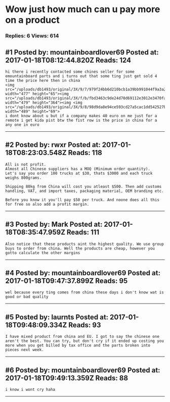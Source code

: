 # Wow just how much can u pay more on a product

### Replies: 6 Views: 614

## \#1 Posted by: mountainboardlover69 Posted at: 2017-01-18T08:12:44.820Z Reads: 124

```
hi there i recently contacted some chines seller for some emountainboard parts and i turns out that some ting just get sold 4 time the price here then in china 
<img src="/uploads/db1493/original/3X/9/7/979f24bb6d210bcb1a39bb991044f9a3a2da7d7e.png" width="477" height="65"><img src="/uploads/db1493/original/3X/f/b/fbd3463c9de24d70d69112e3012e3470fafe34a7.png" width="479" height="364"><img <img src="/uploads/db1493/original/3X/9/8/98d9da8e94ce593cd27a5cac1dd542527b6454ea.png" width="489" height="69">
i dont know about u but if a company makes 40 euro on me just for a remote i get kida pist btw the fist row is the price in china for a any one in euro
```

---
## \#2 Posted by: rwxr Posted at: 2017-01-18T08:23:03.548Z Reads: 118

```
All is not profit.
Almost all Chinese suppliers has a MOQ (Minimum order quantity).
Let's say you order 100 trucks at $30, thats $3000 and each truck weighs 800grams.

Shipping 80kg from China will cost you atleast $500. Then add customs handling, VAT, and import taxes, packaging material, OEM branding etc.

Before you know it you'll pay $50 per truck. And noone does all this for free so also add a profit margin.
```

---
## \#3 Posted by: Mark Posted at: 2017-01-18T08:35:47.959Z Reads: 111

```
Also notice that these products aint the highest quality. We use group buys to order from china. Well the products are cheap, however you gotto calculate the other margins
```

---
## \#4 Posted by: mountainboardlover69 Posted at: 2017-01-18T09:47:37.899Z Reads: 95

```
wel because every ting comes from china these days i don't know wat is good or bad quality
```

---
## \#5 Posted by: laurnts Posted at: 2017-01-18T09:48:09.334Z Reads: 93

```
I have mixed product from china and EU. I got to say the chinese one aren't the best. You can try, but don't cry if it ended up costing you more when you get billed by tax office and the parts broken into pieces next week.
```

---
## \#6 Posted by: mountainboardlover69 Posted at: 2017-01-18T09:49:13.359Z Reads: 88

```
i know i wont cry haha
```

---
